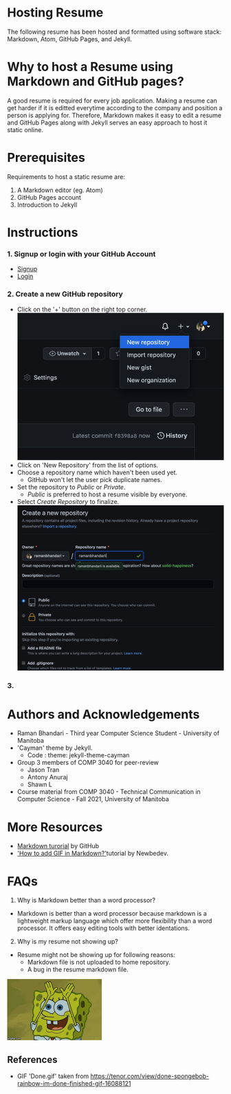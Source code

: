 
# Hosting Resume

The following resume has been hosted and formatted using software stack: Markdown, Atom, GitHub Pages, and Jekyll.

# Why to host a Resume using Markdown and GitHub pages?

A good resume is required for every job application. Making a resume can get harder if it is editted everytime according to the company and position a person is applying for. Therefore, Markdown makes it easy to edit a resume and GitHub Pages along with Jekyll serves an easy approach to host it static online.

# Prerequisites

Requirements to host a static resume are:
1. A Markdown editor (eg. Atom)
2. GitHub Pages account
3. Introduction to Jekyll

# Instructions
### 1. Signup or login with your GitHub Account
  * [Signup](https://github.com/signup?ref_cta=Sign+up&ref_loc=header+logged+out&ref_page=%2F&source=header-home)
  * [Login](https://github.com/login)
### 2. Create a new GitHub repository
  * Click on the '+' button on the right top corner.\
    ![alt text](plus.png)
  * Click on 'New Repository' from the list of options.
  * Choose a repository name which haven't been used yet.
    * GitHub won't let the user pick duplicate names.
  * Set the repository to *Public* or *Private*.
    * *Public* is preferred to host a resume visible by everyone.
  * Select *Create Repository* to finalize.\
  ![alt text](repository.png)
### 3. 
  

# Authors and Acknowledgements
* Raman Bhandari - Third year Computer Science Student - University of Manitoba
* 'Cayman' theme by Jekyll. 
  * Code : theme: jekyll-theme-cayman
* Group 3 members of COMP 3040 for peer-review
  * Jason Tran
  * Antony Anuraj
  * Shawn L 
* Course material from COMP 3040 - Technical Communication in Computer Science - Fall 2021, University of Manitoba

# More Resources
* [Markdown turorial](https://guides.github.com/features/mastering-markdown/) by GitHub
* ['How to add GIF in Markdown?'](https://newbedev.com/is-there-a-way-to-add-a-gif-to-a-markdown-file)tutorial by Newbedev.


# FAQs
1. Why is Markdown better than a word processor?
- Markdown is better than a word processor because markdown is a lightweight markup language which offer more flexibility than a word processor. It offers easy editing tools with better identations.
2. Why is my resume not showing up?
- Resume might not be showing up for following reasons:
  - Markdown file is not uploaded to home repository.
  - A bug in the resume markdown file.


![Alt Text](Done.gif) 
## **References**
* GIF 'Done.gif' taken from https://tenor.com/view/done-spongebob-rainbow-im-done-finished-gif-16088121
